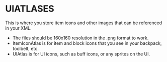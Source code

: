 # UIATLASES
This is where you store item icons and other images that can be referenced in your XML.

- The files should be 160x160 resolution in the .png format to work.
- ItemIconAtlas is for item and block icons that you see in your backpack, toolbelt, etc.
- UIAtlas is for UI icons, such as buff icons, or any sprites on the UI.